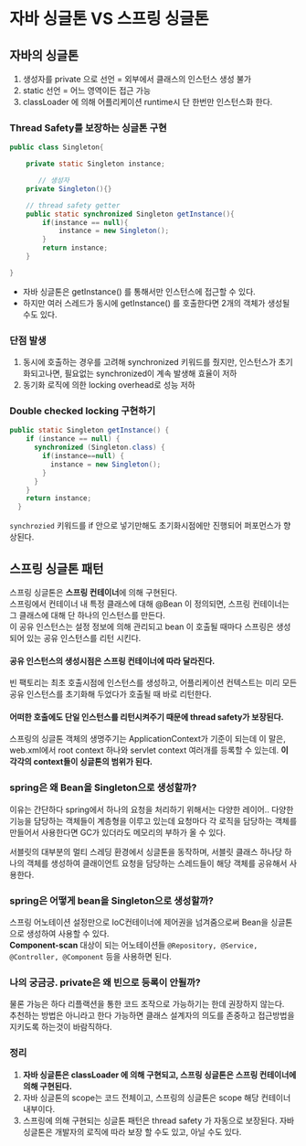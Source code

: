 # 자바 싱글톤 VS 스프링 싱글톤

## 자바의 싱글톤
1. 생성자를 private 으로 선언 = 외부에서 클래스의 인스턴스 생성 불가
2. static 선언 = 어느 영역이든 접근 가능
3. classLoader 에 의해 어플리케이션 runtime시 단 한번만 인스턴스화 한다.

### Thread Safety를 보장하는 싱글톤 구현
```java
public class Singleton{

    private static Singleton instance;

       // 생성자
    private Singleton(){}

    // thread safety getter
    public static synchronized Singleton getInstance(){
        if(instance == null){
            instance = new Singleton();
        }
        return instance;
    }

}
```

* 자바 싱글톤은 getInstance() 를 통해서만 인스턴스에 접근할 수 있다.
* 하지만 여러 스레드가 동시에 getInstance() 를 호출한다면 2개의 객체가 생성될 수도 있다.

### 단점 발생
1. 동시에 호출하는 경우를 고려해 synchronized 키워드를 줬지만, 인스턴스가 초기화되고나면, 필요없는 synchronized이 계속 발생해 효율이 저하
2. 동기화 로직에 의한 locking overhead로 성능 저하

### Double checked locking 구현하기
```java
public static Singleton getInstance() { 
    if (instance == null) { 
      synchronized (Singleton.class) { 
        if(instance==null) { 
          instance = new Singleton(); 
        } 
      } 
    } 
    return instance; 
  } 
```

`synchrozied` 키워드를 if 안으로 넣기만해도 초기화시점에만 진행되어 퍼포먼스가 향상된다. 

## 스프링 싱글톤 패턴
스프링 싱글톤은 **스프링 컨테이너**에 의해 구현된다.  
스프링에서 컨테이너 내 특정 클래스에 대해 @Bean 이 정의되면, 스프링 컨테이너는 그 클래스에 대해 단 하나의 인스턴스를 만든다.  
이 공유 인스턴스는 설정 정보에 의해 관리되고 bean 이 호출될 때마다 스프링은 생성되어 있는 공유 인스턴스를 리턴 시킨다.  

#### 공유 인스턴스의 생성시점은 스프링 컨테이너에 따라 달라진다.
빈 팩토리는 최초 호출시점에 인스턴스를 생성하고, 어플리케이션 컨텍스트는 미리 모든 공유 인스턴스를 초기화해 두었다가 호출될 때 바로 리턴한다.  

#### 어떠한 호출에도 단일 인스턴스를 리턴시켜주기 때문에 thread safety가 보장된다.
스프링의 싱글톤 객체의 생명주기는 ApplicationContext가 기준이 되는데 이 말은, web.xml에서 root context 하나와 servlet context 여러개를 등록할 수 있는데. **이 각각의 context들이 싱글톤의 범위가 된다.**

### spring은 왜 Bean을 Singleton으로 생성할까?
이유는 간단하다 spring에서 하나의 요청을 처리하기 위해서는 다양한 레이어.. 다양한 기능을 담당하는 객체들이 계층형을 이루고 있는데 요청마다 각 로직을 담당하는 객체를 만들어서 사용한다면 GC가 있더라도 메모리의 부하가 올 수 있다.

서블릿의 대부분의 멀티 스레딩 환경에서 싱글톤을 동작하며, 서블릿 클래스 하나당 하나의 객체를 생성하여 클래이언트 요청을 담당하는 스레드들이 해당 객체를 공유해서 사용한다.

### spring은 어떻게 bean을 Singleton으로 생성할까?
스프링 어노테이션 설정만으로 IoC컨테이너에 제어권을 넘겨줌으로써 Bean을 싱글톤으로 생성하여 사용할 수 있다.  
**Component-scan** 대상이 되는 어노테이션들 `@Repository, @Service, @Controller, @Component` 등을 사용하면 된다.

### 나의 궁금긍. private은 왜 빈으로 등록이 안될까?
물론 가능은 하다 리플랙션을 통한 코드 조작으로 가능하기는 한데 권장하지 않는다.  
추천하는 방법은 아니라고 한다 가능하면 클래스 설계자의 의도를 존중하고 접근방법을 지키도록 하는것이 바람직하다.

### 정리
1. **자바 싱글톤은 classLoader 에 의해 구현되고, 스프링 싱글톤은 스프링 컨테이너에 의해 구현된다.**
2. 자바 싱글톤의 scope는 코드 전체이고, 스프링의 싱글톤은 scope 해당 컨테이너 내부이다.
3. 스프링에 의해 구현되는 싱글톤 패턴은 thread safety 가 자동으로 보장된다. 자바 싱글톤은 개발자의 로직에 따라 보장 할 수도 있고, 아닐 수도 있다.